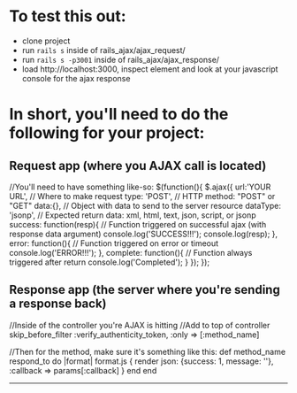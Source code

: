 # To test this out:
 - clone project
 - run `rails s` inside of rails_ajax/ajax_request/
 - run `rails s -p3001` inside of rails_ajax/ajax_response/
 - load http://localhost:3000, inspect element and look at your javascript console for the ajax response

# In short, you'll need to do the following for your project:
## Request app (where you AJAX call is located)

  //You'll need to have something like-so:
  $(function(){
    $.ajax({
      url:'YOUR URL', // Where to make request
      type: 'POST', // HTTP method: "POST" or "GET"
      data:{}, // Object with data to send to the server resource
      dataType: 'jsonp', // Expected return data: xml, html, text, json, script, or jsonp
      success: function(resp){ // Function triggered on successful ajax (with response data argument)
        console.log('SUCCESS!!!');
        console.log(resp);
      },
      error: function(){ // Function triggered on error or timeout
        console.log('ERROR!!!');
      },
      complete: function(){ // Function always triggered after return
        console.log('Completed');
      }
    });
  });


## Response app (the server where you're sending a response back)

  //Inside of the controller you're AJAX is hitting
  //Add to top of controller
  skip_before_filter :verify_authenticity_token, :only => [:method_name]

  //Then for the method, make sure it's something like this:
  def method_name
    respond_to do |format|
      format.js { render json: {success: 1, message: ''}, :callback => params[:callback] }
    end
  end

---
